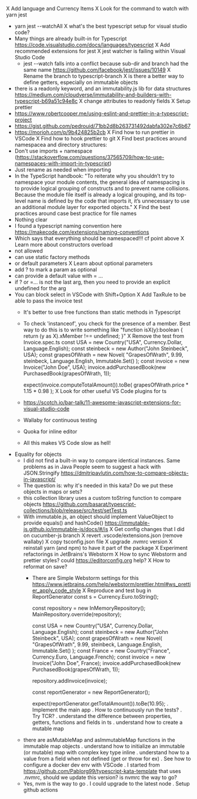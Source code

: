 X Add language and Currency Items
X Look for the command to watch with yarn jest
  - yarn jest --watchAll
X what's the best typescript setup for visual studio code?
  - Many things are already built-in for Typescript https://code.visualstudio.com/docs/languages/typescript
  X Add recommended extensions for jest
  X jest watcher is failing within Visual Studio Code
    - jest --watch falls into a conflict because sub-dir and branch had the same name 
      https://github.com/facebook/jest/issues/10149
    X Rename the branch to typescript-branch
X is there a better way to define getters, especially on immutable objects
  - there is a readonly keyword, and an immutability.js lib for data structures
    https://medium.com/cloudverse/immutability-and-builders-with-typescript-b69a51c94e8c
  X change attributes to readonly fields
X Setup prettier
  - https://www.robertcooper.me/using-eslint-and-prettier-in-a-typescript-project
  - https://gist.github.com/pedrouid/71bb2d8b263731492dabfa302e7c6b67
  - https://morioh.com/p/9b424825b2cb
  X Find how to run prettier in VSCode
  X Find how to hook prettier to git
X Find best practices around namespacea and directory structures:
  - Don't use imports + namespace (https://stackoverflow.com/questions/37565709/how-to-use-namespaces-with-import-in-typescript)
  - Just rename as needed when importing
  - In the TypeScript handbook: "To reiterate why you shouldn’t try to namespace your module contents, the general idea of namespacing is to provide logical grouping of constructs and to prevent name collisions. Because the module file itself is already a logical grouping, and its top-level name is defined by the code that imports it, it’s unnecessary to use an additional module layer for exported objects."
X Find the best practices around case best practice for file names
  - Nothing clear
  - I found a typescript naming convention here https://makecode.com/extensions/naming-conventions
  - Which says that everything should be namespaced!!! cf point above
X Learn more about constructors overload
  - not allowed
  - can use static factory methods
  - or default parameters
X Learn about optional parameters
  - add ? to mark a param as optional
  - can provide a default value with = ...
  - if ? or =... is not the last arg, then you need to provide an explicit undefined for the arg
- You can block select in VSCode with Shift+Option
X Add TaxRule to be able to pass the invoice test
  - It's better to use free functions than static methods in Typescript
  - To check 'instanceof', you check for the presence of a member. Best way to do this is to write something like "function isX(y):boolean { return (y as X).xMember !== undefined; }"
X Remove the test from Invoice.spec.ts
    const USA = new Country("USA", Currency.Dollar, Language.English);
    const steinbeck = new Author("John Steinbeck", USA);
    const grapesOfWrath = new Novel(
    "GrapesOfWrath",
    9.99,
    steinbeck,
    Language.English,
    Immutable.Set()
    );
    const invoice = new Invoice("John Doe", USA);
    invoice.addPurchasedBook(new PurchasedBook(grapesOfWrath, 1));

    expect(invoice.computeTotalAmount()).toBe(
    grapesOfWrath.price * 1.15 * 0.98
    );
X Look for other useful VS Code plugins for ts
  - https://scotch.io/bar-talk/11-awesome-javascript-extensions-for-visual-studio-code
  - Wallaby for continuous testing
  - Quoka for inline editor
  - All this makes VS Code slow as hell!
- Equality for objects
  - I did not find a built-in way to compare identical instances. Same problems as in Java
    People seem to suggest a hack with JSON.Stringify https://dmitripavlutin.com/how-to-compare-objects-in-javascript/
  - The question is: why it's needed in this kata? Do we put these objects in maps or sets?
  - this collection library uses a custom toString function to compare objects https://github.com/basarat/typescript-collections/blob/release/src/test/setTest.ts
  - With immutable.js, an object should implement ValueObject to provide equals() and hashCode() https://immutable-js.github.io/immutable-js/docs/#/is
X Get config changes that I did on cucumber-js branch
  X revert .vscode/extensions.json (remove wallaby)
  X copy tsconfig.json file
  X upgrade .nvmrc version
  X reinstall yarn (and npm) to have it part of the package
X Experiment refactorings in JetBrains's Webstorm
  X How to sync Webstorm and prettier styles? could https://editorconfig.org help?
  X How to reformat on save?
    - There are Simple Webstorm settings for this https://www.jetbrains.com/help/webstorm/prettier.html#ws_prettier_apply_code_style
X Reproduce and test bug in ReportGenerator
      const s = Currency.Euro.toString();

      const repository = new InMemoryRepository();
      MainRepository.override(repository);

      const USA = new Country("USA", Currency.Dollar, Language.English);
      const steinbeck = new Author("John Steinbeck", USA);
      const grapesOfWrath = new Novel(
      "GrapesOfWrath",
      9.99,
      steinbeck,
      Language.English,
      Immutable.Set()
      );
      const France = new Country("France", Currency.Euro, Language.French);
      const invoice = new Invoice("John Doe", France);
      invoice.addPurchasedBook(new PurchasedBook(grapesOfWrath, 1));

      repository.addInvoice(invoice);

      const reportGenerator = new ReportGenerator();

      expect(reportGenerator.getTotalAmount()).toBe(10.95);
. Implement the main app
. How to continuously run the tests?
. Try TCR?
. understand the difference between properties, getters, functions and fields in ts
. understand how to create a mutable map
  - there are asMutableMap and asImmutableMap functions in the immutable map objects
. understand how to initialize an immutable (or mutable) map with complex key type inline 
. understand how to a value from a field when not defined (get or throw for ex)
. See how to configure a docker dev env with VSCode
. I started from https://github.com/Pablorg99/typescript-kata-template that uses .nvmrc, should we update 
  this version? is nvmrc the way to go?
  - Yes, nvm is the way to go
  . I could upgrade to the latest node
. Setup github actions
